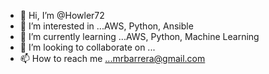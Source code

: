 - 👋 Hi, I’m @Howler72
- 👀 I’m interested in ...AWS, Python, Ansible
- 🌱 I’m currently learning ...AWS, Python, Machine Learning
- 💞️ I’m looking to collaborate on ...
- 📫 How to reach me ...mrbarrera@gmail.com

<!---
Howler72/Howler72 is a ✨ special ✨ repository because its `README.md` (this file) appears on your GitHub profile.
You can click the Preview link to take a look at your changes.
--->
